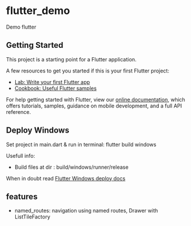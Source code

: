 # flutter_demo

Demo flutter

## Getting Started

This project is a starting point for a Flutter application.

A few resources to get you started if this is your first Flutter project:

- [Lab: Write your first Flutter app](https://flutter.dev/docs/get-started/codelab)
- [Cookbook: Useful Flutter samples](https://flutter.dev/docs/cookbook)

For help getting started with Flutter, view our
[online documentation](https://flutter.dev/docs), which offers tutorials,
samples, guidance on mobile development, and a full API reference.

## Deploy Windows

Set project in main.dart & run in terminal:
flutter build windows

Usefull info: 

- Build files at dir : build/windows/runner/release

When in doubt read [Flutter Windows deploy docs](https://flutter.dev/desktop#additional-windows-requirements)



## features 

- named_routes: navigation using named routes, Drawer with ListTileFactory

